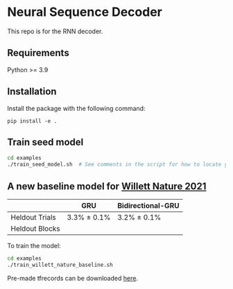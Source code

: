# Neural Sequence Decoder

This repo is for the RNN decoder.

## Requirements

Python >= 3.9

## Installation

Install the package with the following command:
```
pip install -e .
```

## Train seed model

```bash
cd examples
./train_seed_model.sh  # See comments in the script for how to locate your downloaded data.
```

## A new baseline model for [Willett Nature 2021](https://www.nature.com/articles/s41586-021-03506-2)


|                    |   GRU       | Bidirectional-GRU |
|--------------------|-------------|-------------------|
|   Heldout Trials   | 3.3% ± 0.1% |    3.2% ± 0.1%    |
|   Heldout Blocks   |             |                   |

To train the model:
```bash
cd examples
./train_willett_nature_baseline.sh
```

Pre-made tfrecords can be downloaded [here](https://office365stanford-my.sharepoint.com/:u:/g/personal/stfan_stanford_edu/ESITughFEPhFu3hnfdFQvxoBFApZD0EP_Z3zQlQKUrj6Qg?e=bBS6SA).